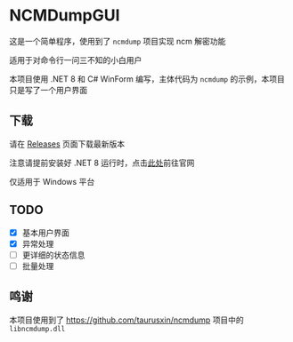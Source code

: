 # NCMDumpGUI

这是一个简单程序，使用到了 `ncmdump` 项目实现 ncm 解密功能

适用于对命令行一问三不知的小白用户

本项目使用 .NET 8 和 C# WinForm 编写，主体代码为 `ncmdump` 的示例，本项目只是写了一个用户界面

## 下载

请在 [Releases](https://github.com/WhatDamon/NCMDumpGUI/releases) 页面下载最新版本

注意请提前安装好 .NET 8 运行时，点击[此处](https://windows.net)前往官网

仅适用于 Windows 平台

## TODO

- [x] 基本用户界面
- [x] 异常处理
- [ ] 更详细的状态信息
- [ ] 批量处理

## 鸣谢

本项目使用到了 https://github.com/taurusxin/ncmdump 项目中的 `libncmdump.dll`